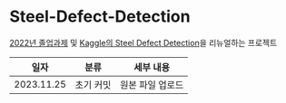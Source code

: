 # Steel-Defect-Detection
[2022년 졸업과제](https://github.com/Mugamta/Capstone-2022-1-03) 및 [Kaggle의 Steel Defect Detection](https://www.kaggle.com/c/severstal-steel-defect-detection)을 리뉴얼하는 프로젝트

| 일자 | 분류 | 세부 내용 |
|:---:|:---:|:---:|
| 2023.11.25 | 초기 커밋 | 원본 파일 업로드 |